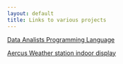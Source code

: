 ```yaml
---
layout: default
title: Links to various projects
---
```


[Data Analists Programming Language](DAPL.md)  

[Aercus Weather station indoor display](display.md)
